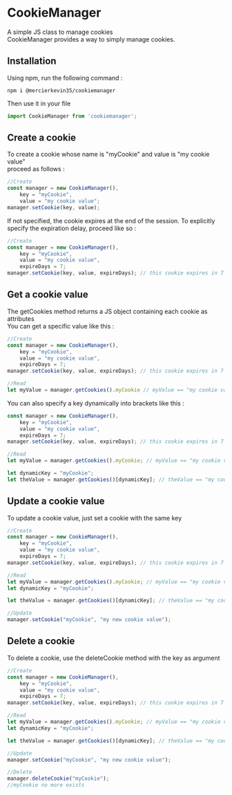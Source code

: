 # CookieManager
A simple JS class to manage cookies\
CookieManager provides a way to simply manage cookies.

## Installation
Using npm, run the following command :
```
npm i @mercierkevin35/cookiemanager
```
Then use it in your file
```javascript
import CookieManager from 'cookiemanager';
```

## Create a cookie
To create a cookie whose name is "myCookie" and value is "my cookie value"\
proceed as follows :

```javascript
//Create
const manager = new CookieManager(),
    key = "myCookie",
    value = "my cookie value";
manager.setCookie(key, value);
```
If not specified, the cookie expires at the end of the session.
To explicitly specify the expiration delay, proceed like so :

```javascript
//Create
const manager = new CookieManager(),
    key = "myCookie",
    value = "my cookie value",
    expireDays = 7;
manager.setCookie(key, value, expireDays); // this cookie expires in 7 days
```

## Get a cookie value
The getCookies method returns a JS object containing each cookie as attributes\
You can get a specific value like this :

```javascript
//Create
const manager = new CookieManager(),
    key = "myCookie",
    value = "my cookie value",
    expireDays = 7;
manager.setCookie(key, value, expireDays); // this cookie expires in 7 days

//Read
let myValue = manager.getCookies().myCookie // myValue == "my cookie value"
```
You can also specify a key dynamically into brackets like this :

```javascript
const manager = new CookieManager(),
    key = "myCookie",
    value = "my cookie value",
    expireDays = 7;
manager.setCookie(key, value, expireDays); // this cookie expires in 7 days

//Read
let myValue = manager.getCookies().myCookie; // myValue == "my cookie value"

let dynamicKey = "myCookie";
let theValue = manager.getCookies()[dynamicKey]; // theValue == "my cookie value"
```

## Update a cookie value
To update a cookie value, just set a cookie with the same key

```javascript
//Create
const manager = new CookieManager(),
    key = "myCookie",
    value = "my cookie value",
    expireDays = 7;
manager.setCookie(key, value, expireDays); // this cookie expires in 7 days

//Read
let myValue = manager.getCookies().myCookie; // myValue == "my cookie value"
let dynamicKey = "myCookie";

let theValue = manager.getCookies()[dynamicKey]; // theValue == "my cookie value"

//Update
manager.setCookie("myCookie", "my new cookie value");
```

## Delete a cookie
To delete a cookie, use the deleteCookie method with the key as argument

```javascript
//Create
const manager = new CookieManager(),
    key = "myCookie",
    value = "my cookie value",
    expireDays = 7;
manager.setCookie(key, value, expireDays); // this cookie expires in 7 days

//Read
let myValue = manager.getCookies().myCookie; // myValue == "my cookie value"
let dynamicKey = "myCookie";

let theValue = manager.getCookies()[dynamicKey]; // theValue == "my cookie value"

//Update
manager.setCookie("myCookie", "my new cookie value");

//Delete
manager.deleteCookie("myCookie");
//myCookie no more exists
```
